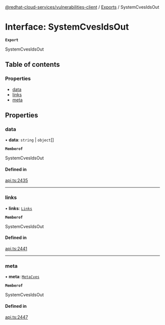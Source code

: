 [@redhat-cloud-services/vulnerabilities-client](../README.md) / [Exports](../modules.md) / SystemCvesIdsOut

# Interface: SystemCvesIdsOut

**`Export`**

SystemCvesIdsOut

## Table of contents

### Properties

- [data](SystemCvesIdsOut.md#data)
- [links](SystemCvesIdsOut.md#links)
- [meta](SystemCvesIdsOut.md#meta)

## Properties

### data

• **data**: `string` \| `object`[]

**`Memberof`**

SystemCvesIdsOut

#### Defined in

[api.ts:2435](https://github.com/RedHatInsights/javascript-clients/blob/main/packages/vulnerabilities/git-api/api.ts#L2435)

___

### links

• **links**: [`Links`](Links.md)

**`Memberof`**

SystemCvesIdsOut

#### Defined in

[api.ts:2441](https://github.com/RedHatInsights/javascript-clients/blob/main/packages/vulnerabilities/git-api/api.ts#L2441)

___

### meta

• **meta**: [`MetaCves`](MetaCves.md)

**`Memberof`**

SystemCvesIdsOut

#### Defined in

[api.ts:2447](https://github.com/RedHatInsights/javascript-clients/blob/main/packages/vulnerabilities/git-api/api.ts#L2447)
